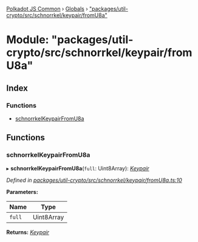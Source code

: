 [Polkadot JS Common](../README.md) › [Globals](../globals.md) › ["packages/util-crypto/src/schnorrkel/keypair/fromU8a"](_packages_util_crypto_src_schnorrkel_keypair_fromu8a_.md)

# Module: "packages/util-crypto/src/schnorrkel/keypair/fromU8a"

## Index

### Functions

* [schnorrkelKeypairFromU8a](_packages_util_crypto_src_schnorrkel_keypair_fromu8a_.md#schnorrkelkeypairfromu8a)

## Functions

###  schnorrkelKeypairFromU8a

▸ **schnorrkelKeypairFromU8a**(`full`: Uint8Array): *[Keypair](../interfaces/_packages_util_crypto_src_types_.keypair.md)*

*Defined in [packages/util-crypto/src/schnorrkel/keypair/fromU8a.ts:10](https://github.com/polkadot-js/common/blob/8554d470/packages/util-crypto/src/schnorrkel/keypair/fromU8a.ts#L10)*

**Parameters:**

Name | Type |
------ | ------ |
`full` | Uint8Array |

**Returns:** *[Keypair](../interfaces/_packages_util_crypto_src_types_.keypair.md)*
